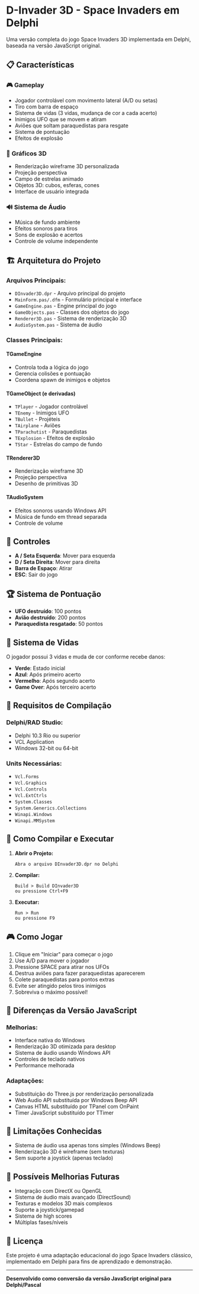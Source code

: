 # D-Invader 3D - Space Invaders em Delphi

Uma versão completa do jogo Space Invaders 3D implementada em Delphi, baseada na versão JavaScript original.

## 📋 Características

### 🎮 **Gameplay**
- Jogador controlável com movimento lateral (A/D ou setas)
- Tiro com barra de espaço
- Sistema de vidas (3 vidas, mudança de cor a cada acerto)
- Inimigos UFO que se movem e atiram
- Aviões que soltam paraquedistas para resgate
- Sistema de pontuação
- Efeitos de explosão

### 🎨 **Gráficos 3D**
- Renderização wireframe 3D personalizada
- Projeção perspectiva
- Campo de estrelas animado
- Objetos 3D: cubos, esferas, cones
- Interface de usuário integrada

### 🔊 **Sistema de Áudio**
- Música de fundo ambiente
- Efeitos sonoros para tiros
- Sons de explosão e acertos
- Controle de volume independente

## 🏗️ **Arquitetura do Projeto**

### **Arquivos Principais:**
- `DInvader3D.dpr` - Arquivo principal do projeto
- `MainForm.pas/.dfm` - Formulário principal e interface
- `GameEngine.pas` - Engine principal do jogo
- `GameObjects.pas` - Classes dos objetos do jogo
- `Renderer3D.pas` - Sistema de renderização 3D
- `AudioSystem.pas` - Sistema de áudio

### **Classes Principais:**

#### **TGameEngine**
- Controla toda a lógica do jogo
- Gerencia colisões e pontuação
- Coordena spawn de inimigos e objetos

#### **TGameObject (e derivadas)**
- `TPlayer` - Jogador controlável
- `TEnemy` - Inimigos UFO
- `TBullet` - Projéteis
- `TAirplane` - Aviões
- `TParachutist` - Paraquedistas
- `TExplosion` - Efeitos de explosão
- `TStar` - Estrelas do campo de fundo

#### **TRenderer3D**
- Renderização wireframe 3D
- Projeção perspectiva
- Desenho de primitivas 3D

#### **TAudioSystem**
- Efeitos sonoros usando Windows API
- Música de fundo em thread separada
- Controle de volume

## 🎯 **Controles**

- **A / Seta Esquerda**: Mover para esquerda
- **D / Seta Direita**: Mover para direita
- **Barra de Espaço**: Atirar
- **ESC**: Sair do jogo

## 🏆 **Sistema de Pontuação**

- **UFO destruído**: 100 pontos
- **Avião destruído**: 200 pontos
- **Paraquedista resgatado**: 50 pontos

## 🎨 **Sistema de Vidas**

O jogador possui 3 vidas e muda de cor conforme recebe danos:
- **Verde**: Estado inicial
- **Azul**: Após primeiro acerto
- **Vermelho**: Após segundo acerto
- **Game Over**: Após terceiro acerto

## 🔧 **Requisitos de Compilação**

### **Delphi/RAD Studio:**
- Delphi 10.3 Rio ou superior
- VCL Application
- Windows 32-bit ou 64-bit

### **Units Necessárias:**
- `Vcl.Forms`
- `Vcl.Graphics`
- `Vcl.Controls`
- `Vcl.ExtCtrls`
- `System.Classes`
- `System.Generics.Collections`
- `Winapi.Windows`
- `Winapi.MMSystem`

## 🚀 **Como Compilar e Executar**

1. **Abrir o Projeto:**
   ```
   Abra o arquivo DInvader3D.dpr no Delphi
   ```

2. **Compilar:**
   ```
   Build > Build DInvader3D
   ou pressione Ctrl+F9
   ```

3. **Executar:**
   ```
   Run > Run
   ou pressione F9
   ```

## 🎮 **Como Jogar**

1. Clique em "Iniciar" para começar o jogo
2. Use A/D para mover o jogador
3. Pressione SPACE para atirar nos UFOs
4. Destrua aviões para fazer paraquedistas aparecerem
5. Colete paraquedistas para pontos extras
6. Evite ser atingido pelos tiros inimigos
7. Sobreviva o máximo possível!

## 🔄 **Diferenças da Versão JavaScript**

### **Melhorias:**
- Interface nativa do Windows
- Renderização 3D otimizada para desktop
- Sistema de áudio usando Windows API
- Controles de teclado nativos
- Performance melhorada

### **Adaptações:**
- Substituição do Three.js por renderização personalizada
- Web Audio API substituída por Windows Beep API
- Canvas HTML substituído por TPanel com OnPaint
- Timer JavaScript substituído por TTimer

## 🐛 **Limitações Conhecidas**

- Sistema de áudio usa apenas tons simples (Windows Beep)
- Renderização 3D é wireframe (sem texturas)
- Sem suporte a joystick (apenas teclado)

## 🔮 **Possíveis Melhorias Futuras**

- Integração com DirectX ou OpenGL
- Sistema de áudio mais avançado (DirectSound)
- Texturas e modelos 3D mais complexos
- Suporte a joystick/gamepad
- Sistema de high scores
- Múltiplas fases/níveis

## 📝 **Licença**

Este projeto é uma adaptação educacional do jogo Space Invaders clássico, implementado em Delphi para fins de aprendizado e demonstração.

---

**Desenvolvido como conversão da versão JavaScript original para Delphi/Pascal**